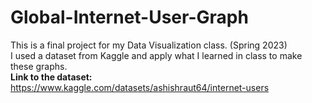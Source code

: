 # Global-Internet-User-Graph
This is a final project for my Data Visualization class. (Spring 2023) <br> 
I used a dataset from Kaggle and apply what I learned in class to make these graphs. <br> 
**Link to the dataset:** https://www.kaggle.com/datasets/ashishraut64/internet-users 

